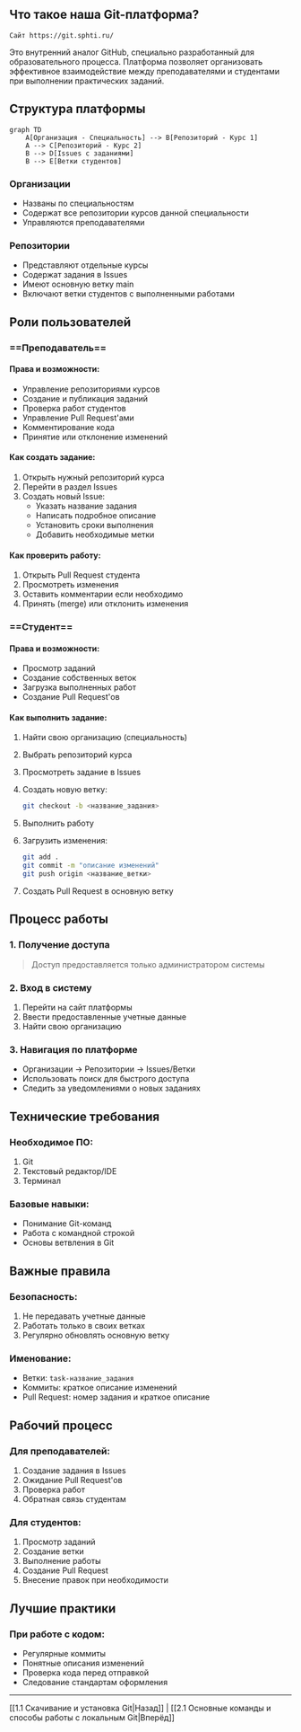 ## Что такое наша Git-платформа?

```
Сайт https://git.sphti.ru/
```

Это внутренний аналог GitHub, специально разработанный для образовательного процесса. Платформа позволяет организовать эффективное взаимодействие между преподавателями и студентами при выполнении практических заданий.

## Структура платформы

```mermaid
graph TD
    A[Организация - Специальность] --> B[Репозиторий - Курс 1]
    A --> C[Репозиторий - Курс 2]
    B --> D[Issues с заданиями]
    B --> E[Ветки студентов]
```

### Организации

- Названы по специальностям
- Содержат все репозитории курсов данной специальности
- Управляются преподавателями

### Репозитории

- Представляют отдельные курсы
- Содержат задания в Issues
- Имеют основную ветку main
- Включают ветки студентов с выполненными работами

## Роли пользователей

### ==Преподаватель==

#### Права и возможности:

- Управление репозиториями курсов
- Создание и публикация заданий
- Проверка работ студентов
- Управление Pull Request'ами
- Комментирование кода
- Принятие или отклонение изменений

#### Как создать задание:

1. Открыть нужный репозиторий курса
2. Перейти в раздел Issues
3. Создать новый Issue:
   - Указать название задания
   - Написать подробное описание
   - Установить сроки выполнения
   - Добавить необходимые метки

#### Как проверить работу:

1. Открыть Pull Request студента
2. Просмотреть изменения
3. Оставить комментарии если необходимо
4. Принять (merge) или отклонить изменения

###  ==Студент==

#### Права и возможности:

- Просмотр заданий
- Создание собственных веток
- Загрузка выполненных работ
- Создание Pull Request'ов

#### Как выполнить задание:

1. Найти свою организацию (специальность)
2. Выбрать репозиторий курса
3. Просмотреть задание в Issues
4. Создать новую ветку:

   ```bash
   git checkout -b <название_задания>
   ```

1. Выполнить работу
2. Загрузить изменения:

   ```bash
   git add .
   git commit -m "описание изменений"
   git push origin <название_ветки>
   ```
   
1. Создать Pull Request в основную ветку

## Процесс работы

### 1. Получение доступа

> Доступ предоставляется только администратором системы

### 2. Вход в систему

1. Перейти на сайт платформы
2. Ввести предоставленные учетные данные
3. Найти свою организацию

### 3. Навигация по платформе

- Организации → Репозитории → Issues/Ветки
- Использовать поиск для быстрого доступа
- Следить за уведомлениями о новых заданиях

## Технические требования

### Необходимое ПО:

1. Git
2. Текстовый редактор/IDE
3. Терминал

### Базовые навыки:

- Понимание Git-команд
- Работа с командной строкой
- Основы ветвления в Git

## Важные правила

### Безопасность:

1. Не передавать учетные данные
2. Работать только в своих ветках
3. Регулярно обновлять основную ветку

### Именование:

- Ветки: `task-название_задания`
- Коммиты: краткое описание изменений
- Pull Request: номер задания и краткое описание

## Рабочий процесс

### Для преподавателей:

1. Создание задания в Issues
2. Ожидание Pull Request'ов
3. Проверка работ
4. Обратная связь студентам

### Для студентов:

1. Просмотр заданий
2. Создание ветки
3. Выполнение работы
4. Создание Pull Request
5. Внесение правок при необходимости

## Лучшие практики

### При работе с кодом:

- Регулярные коммиты
- Понятные описания изменений
- Проверка кода перед отправкой
- Следование стандартам оформления
---
[[1.1 Скачивание и установка Git|Назад]] | [[2.1 Основные команды и способы работы с локальным Git|Вперёд]]